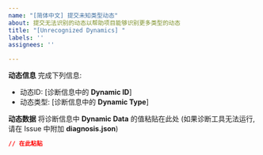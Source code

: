 ```yaml
---
name: "[简体中文] 提交未知类型动态"
about: 提交无法识别的动态以帮助项目能够识别更多类型的动态
title: "[Unrecognized Dynamics] "
labels: ''
assignees: ''

---
```


<!-- 请运行诊断工具 "diagnosis.py" 获取所需信息 -->
<!-- 请务必在上方文本框处 [Unrecognized Dynamics] 后填入包含动态类型的标题 -->
<!-- 分别提交每条无法识别的动态 -->

**动态信息**
完成下列信息:
 - 动态ID: [诊断信息中的 **Dynamic ID**]
 - 动态类型: [诊断信息中的 **Dynamic Type**]

**动态数据**
将诊断信息中 **Dynamic Data** 的值粘贴在此处 (如果诊断工具无法运行, 请在 Issue 中附加 **diagnosis.json**)
```json
// 在此粘贴
```
